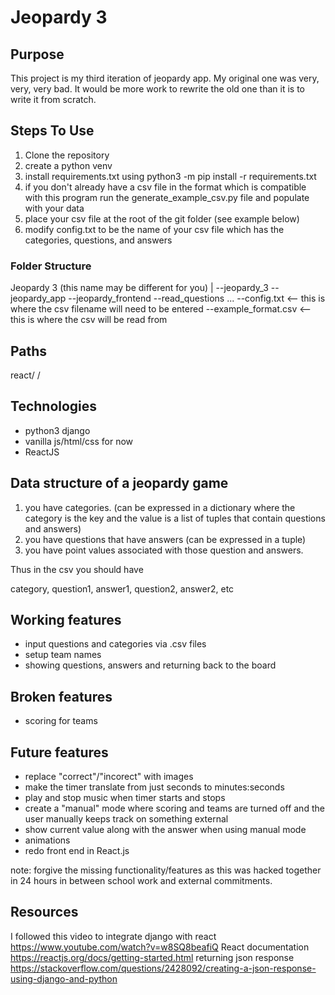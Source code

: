 # Jeopardy 3

## Purpose

This project is my third iteration of jeopardy app. My original one was
very, very, very bad. It would be more work to rewrite the old one than
it is to write it from scratch.

## Steps To Use

1. Clone the repository
2. create a python venv
3. install requirements.txt using python3 -m pip install -r requirements.txt
4. if you don't already have a csv file in the format which is compatible with this program run the generate_example_csv.py file and populate with your data
5. place your csv file at the root of the git folder (see example below)
6. modify config.txt to be the name of your csv file which has the categories, questions, and answers

### Folder Structure

Jeopardy 3 (this name may be different for you)
|
--jeopardy_3
--jeopardy_app
--jeopardy_frontend
--read_questions
...
--config.txt <-- this is where the csv filename will need to be entered
--example_format.csv <-- this is where the csv will be read from

## Paths

react/
/

## Technologies

- python3 django
- vanilla js/html/css for now
- ReactJS

## Data structure of a jeopardy game

1. you have categories. (can be expressed in a dictionary where the category is the key and the value is a list of tuples that contain questions and answers)
2. you have questions that have answers (can be expressed in a tuple)
3. you have point values associated with those question and answers.

Thus in the csv you should have

category, question1, answer1, question2, answer2, etc

## Working features

- input questions and categories via .csv files
- setup team names
- showing questions, answers and returning back to the board

## Broken features

- scoring for teams

## Future features

- replace "correct"/"incorect" with images
- make the timer translate from just seconds to minutes:seconds
- play and stop music when timer starts and stops
- create a "manual" mode where scoring and teams are turned off and the user manually keeps track on something external
- show current value along with the answer when using manual mode
- animations
- redo front end in React.js

note: forgive the missing functionality/features as this was hacked together
in 24 hours in between school work and external commitments.

## Resources

I followed this video to integrate django with react
<https://www.youtube.com/watch?v=w8SQ8beafiQ>
React documentation
<https://reactjs.org/docs/getting-started.html>
returning json response
<https://stackoverflow.com/questions/2428092/creating-a-json-response-using-django-and-python>
